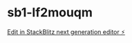 # sb1-lf2mouqm

[Edit in StackBlitz next generation editor ⚡️](https://stackblitz.com/~/github.com/sumit171204/sb1-lf2mouqm)